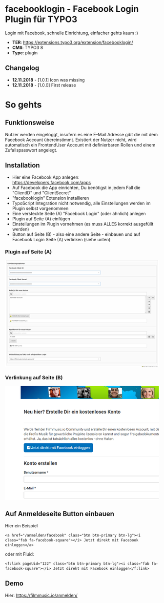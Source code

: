 # facebooklogin - Facebook Login Plugin für TYPO3

Login mit Facebook, schnelle Einrichtung, einfacher gehts kaum :)

* **TER**: https://extensions.typo3.org/extension/facebooklogin/
* **CMS**: TYPO3 8
* **Type**: plugin

## Changelog

* **12.11.2018** - [1.0.1]  Icon was missing
* **12.11.2018** - [1.0.0]  First release

# So gehts

## Funktionsweise

Nutzer werden eingeloggt, insofern es eine E-Mail Adresse gibt die mit dem Facebook Account übereinstimmt.
Existiert der Nutzer nicht, wird automatisch ein FrontendUser Account mit definierbaren Rollen und einem Zufallspasswort angelegt.

## Installation

* Hier eine Facebook App anlegen: https://developers.facebook.com/apps
* Auf Facebook die App einrichten, Du benötigst in jedem Fall die "ClientID" und "ClientSecret"
* "facebooklogin" Extension installieren
* TypoScript Integration nicht notwendig, alle Einstellungen werden im Plugin selbst vorgenommen
* Eine versteckte Seite (A) "Facebook Login" (oder ähnlich) anlegen
* Plugin auf Seite (A) einfügen
* Einstellungen im Plugin vornehmen (es muss ALLES korrekt ausgefüllt werden)
* Button auf Seite (B) - also eine andere Seite - einbauen und auf Facebook Login Seite (A) verlinken (siehe unten)

### Plugin auf Seite (A) 

![plugin](Documentation/plugin.PNG "Plugin Einstellungen")

### Verlinkung auf Seite (B) 

![login](Documentation/login.PNG "Login Button, der auf Facebook Login Seite verlinkt")

## Auf Anmeldeseite Button einbauen

Hier ein Beispiel

```
<a href="/anmelden/facebook" class="btn btn-primary btn-lg"><i class="fab fa-facebook-square"></i> Jetzt direkt mit Facebook einloggen</a>
```

oder mit Fluid:

```
<f:link pageUid="122" class="btn btn-primary btn-lg"><i class="fab fa-facebook-square"></i> Jetzt direkt mit Facebook einloggen</f:link>
```

## Demo

Hier: https://filmmusic.io/anmelden/